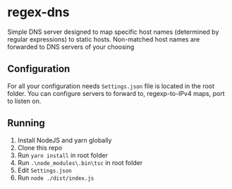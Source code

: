 # regex-dns

Simple DNS server designed to map specific host names (determined by regular expressions) to static hosts. Non-matched host names are forwarded to DNS servers of your choosing

## Configuration

For all your configuration needs `Settings.json` file is located in the root folder. You can configure servers to forward to, regexp-to-IPv4 maps, port to listen on.

## Running
1. Install NodeJS and yarn globally
2. Clone this repo
3. Run `yarn install` in root folder
4. Run `.\node_modules\.bin\tsc` in root folder
4. Edit `Settings.json`
5. Run `node ./dist/index.js`